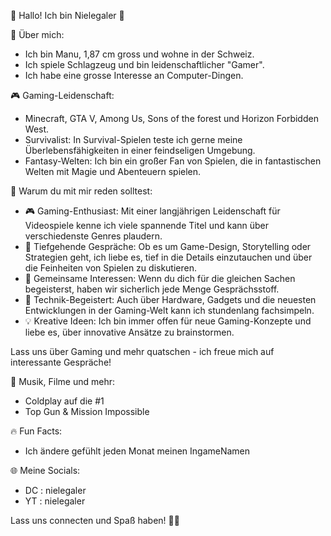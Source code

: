 👋 Hallo! Ich bin Nielegaler 👋

🌟 Über mich:
- Ich bin Manu, 1,87 cm gross und wohne in der Schweiz.
- Ich spiele Schlagzeug und bin leidenschaftlicher "Gamer".
- Ich habe eine grosse Interesse an Computer-Dingen.

🎮 Gaming-Leidenschaft:
- Minecraft, GTA V, Among Us, Sons of the forest und Horizon Forbidden West.
- Survivalist: In Survival-Spielen teste ich gerne meine Überlebensfähigkeiten in einer feindseligen Umgebung.
- Fantasy-Welten: Ich bin ein großer Fan von Spielen, die in fantastischen Welten mit Magie und Abenteuern spielen.

🚀 Warum du mit mir reden solltest:
- 🎮 Gaming-Enthusiast: Mit einer langjährigen Leidenschaft für Videospiele kenne ich viele spannende Titel und kann über verschiedenste Genres plaudern.
- 🧠 Tiefgehende Gespräche: Ob es um Game-Design, Storytelling oder Strategien geht, ich liebe es, tief in die Details einzutauchen und über die Feinheiten von Spielen zu diskutieren.
- 🌟 Gemeinsame Interessen: Wenn du dich für die gleichen Sachen begeisterst, haben wir sicherlich jede Menge Gesprächsstoff.
- 🤖 Technik-Begeistert: Auch über Hardware, Gadgets und die neuesten Entwicklungen in der Gaming-Welt kann ich stundenlang fachsimpeln.
- 💡 Kreative Ideen: Ich bin immer offen für neue Gaming-Konzepte und liebe es, über innovative Ansätze zu brainstormen.

Lass uns über Gaming und mehr quatschen - ich freue mich auf interessante Gespräche!

🎵 Musik, Filme und mehr:
- Coldplay auf die #1
- Top Gun & Mission Impossible

🔥 Fun Facts:
- Ich ändere gefühlt jeden Monat meinen IngameNamen


🌐 Meine Socials:
- DC : nielegaler
- YT : nielegaler

Lass uns connecten und Spaß haben! 🚀😊
